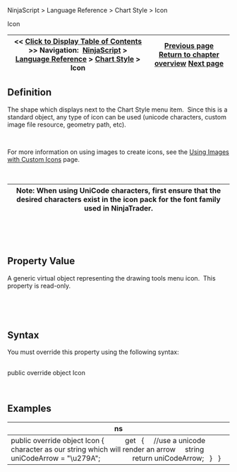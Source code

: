 ﻿


NinjaScript \> Language Reference \> Chart Style \> Icon






















Icon







| \<\< [Click to Display Table of Contents](icon_chartstyle.md) \>\> **Navigation:**     [NinjaScript](ninjascript.md) \> [Language Reference](language_reference_wip.md) \> [Chart Style](chart_style.md) \> Icon | [Previous page](getbarpaintwidth.md) [Return to chapter overview](chart_style.md) [Next page](istransparent.md) |
| --- | --- |











## Definition


The shape which displays next to the Chart Style menu item.  Since this is a standard object, any type of icon can be used (unicode characters, custom image file resource, geometry path, etc). 


 


For more information on using images to create icons, see the [Using Images with Custom Icons](using_images_and_geometry_with_custom_icons.md) page.


 




| Note: When using UniCode characters, first ensure that the desired characters exist in the icon pack for the font family used in NinjaTrader. |
| --- |



 


 


## Property Value


A generic virtual object representing the drawing tools menu icon.  This property is read\-only.


 


 


## Syntax


You must override this property using the following syntax:


## 


public override object Icon


 


## Examples




| ns |
| --- |
| public override object Icon {             get     {      //use a unicode character as our string which will render an arrow      string uniCodeArrow \= "\\u279A";                  return uniCodeArrow;     }    } |









